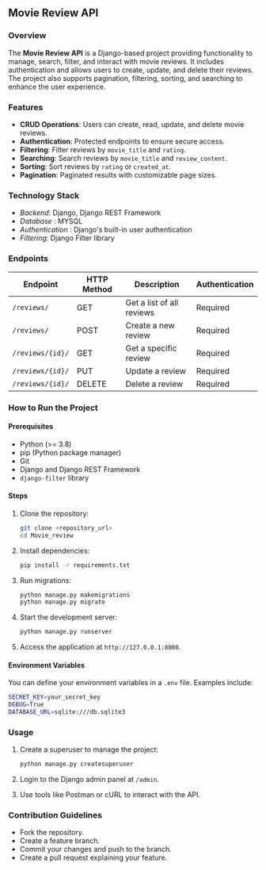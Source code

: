 

## Movie Review API

### Overview
The **Movie Review API** is a Django-based project providing functionality to manage, search, filter, and interact with movie reviews. It includes authentication and allows users to create, update, and delete their reviews. The project also supports pagination, filtering, sorting, and searching to enhance the user experience.

### Features
- **CRUD Operations**: Users can create, read, update, and delete movie reviews.
- **Authentication**: Protected endpoints to ensure secure access.
- **Filtering**: Filter reviews by `movie_title` and `rating`.
- **Searching**: Search reviews by `movie_title` and `review_content`.
- **Sorting**: Sort reviews by `rating` or `created_at`.
- **Pagination**: Paginated results with customizable page sizes.

### Technology Stack
- *Backend*: Django, Django REST Framework
- *Database* : MYSQL
- *Authentication* : Django's built-in user authentication
- *Filtering*: Django Filter library

### Endpoints
| Endpoint               | HTTP Method | Description                           | Authentication |
|------------------------|-------------|---------------------------------------|----------------|
| `/reviews/`            | GET         | Get a list of all reviews             | Required       |
| `/reviews/`            | POST        | Create a new review                   | Required       |
| `/reviews/{id}/`       | GET         | Get a specific review                 | Required       |
| `/reviews/{id}/`       | PUT         | Update a review                       | Required       |
| `/reviews/{id}/`       | DELETE      | Delete a review                       | Required       |

### How to Run the Project
#### Prerequisites
- Python (>= 3.8)
- pip (Python package manager)
- Git
- Django and Django REST Framework
- `django-filter` library

#### Steps
1. Clone the repository:
   ```bash
   git clone <repository_url>
   cd Movie_review
   ```

2. Install dependencies:
   ```bash
   pip install -r requirements.txt
   ```

3. Run migrations:
   ```bash
   python manage.py makemigrations
   python manage.py migrate
   ```

4. Start the development server:
   ```bash
   python manage.py runserver
   ```

5. Access the application at `http://127.0.0.1:8000`.

#### Environment Variables
You can define your environment variables in a `.env` file. Examples include:

```bash
SECRET_KEY=your_secret_key
DEBUG=True
DATABASE_URL=sqlite:///db.sqlite3
```

### Usage
1. Create a superuser to manage the project:
   ```bash
   python manage.py createsuperuser
   ```

2. Login to the Django admin panel at `/admin`.

3. Use tools like Postman or cURL to interact with the API.

### Contribution Guidelines
- Fork the repository.
- Create a feature branch.
- Commit your changes and push to the branch.
- Create a pull request explaining your feature.

